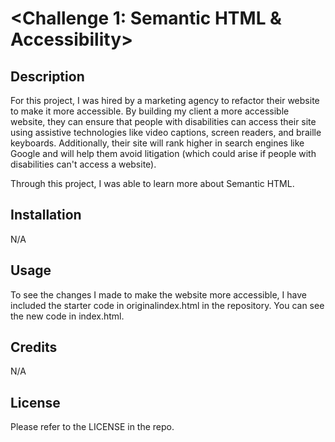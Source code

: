 # <Challenge 1: Semantic HTML & Accessibility>

## Description

For this project, I was hired by a marketing agency to refactor their website to make it more accessible. By building my client a more accessible website, they can ensure that people with disabilities can access their site using assistive technologies like video captions, screen readers, and braille keyboards. Additionally, their site will rank higher in search engines like Google and will help them avoid litigation (which could arise if people with disabilities can't access a website).

Through this project, I was able to learn more about Semantic HTML.

## Installation

N/A

## Usage

To see the changes I made to make the website more accessible, I have included the starter code in originalindex.html in the repository. You can see the new code in index.html.

## Credits

N/A

## License

Please refer to the LICENSE in the repo.